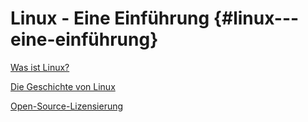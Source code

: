 # Linux - Eine Einführung {#linux---eine-einführung}

[Was ist Linux?](/was-ist-linux.md)

[Die Geschichte von Linux](/die-geschichte-von-linux.md)

[Open-Source-Lizensierung](/open-source-lizensierung.md)

